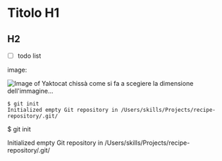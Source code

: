 # Titolo H1
## H2

- [ ] todo list


image:

![Image of Yaktocat](https://octodex.github.com/images/yaktocat.png)
chissà come si fa a scegiere la dimensione dell'immagine...

```
$ git init
Initialized empty Git repository in /Users/skills/Projects/recipe-repository/.git/
```

$ git init

Initialized empty Git repository in /Users/skills/Projects/recipe-repository/.git/

